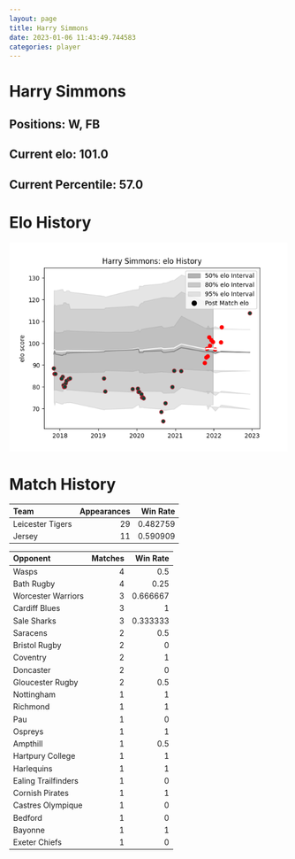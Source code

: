 ```yaml
---  
layout: page  
title: Harry Simmons  
date: 2023-01-06 11:43:49.744583  
categories: player  
---
```

# Harry Simmons

## Positions: W, FB

## Current elo: 101.0

## Current Percentile: 57.0

# Elo History


![elo history](history_HarrySimmons.png)
# Match History


| Team             |   Appearances |   Win Rate |
|:-----------------|--------------:|-----------:|
| Leicester Tigers |            29 |   0.482759 |
| Jersey           |            11 |   0.590909 |

| Opponent            |   Matches |   Win Rate |
|:--------------------|----------:|-----------:|
| Wasps               |         4 |   0.5      |
| Bath Rugby          |         4 |   0.25     |
| Worcester Warriors  |         3 |   0.666667 |
| Cardiff Blues       |         3 |   1        |
| Sale Sharks         |         3 |   0.333333 |
| Saracens            |         2 |   0.5      |
| Bristol Rugby       |         2 |   0        |
| Coventry            |         2 |   1        |
| Doncaster           |         2 |   0        |
| Gloucester Rugby    |         2 |   0.5      |
| Nottingham          |         1 |   1        |
| Richmond            |         1 |   1        |
| Pau                 |         1 |   0        |
| Ospreys             |         1 |   1        |
| Ampthill            |         1 |   0.5      |
| Hartpury College    |         1 |   1        |
| Harlequins          |         1 |   1        |
| Ealing Trailfinders |         1 |   0        |
| Cornish Pirates     |         1 |   1        |
| Castres Olympique   |         1 |   0        |
| Bedford             |         1 |   0        |
| Bayonne             |         1 |   1        |
| Exeter Chiefs       |         1 |   0        |